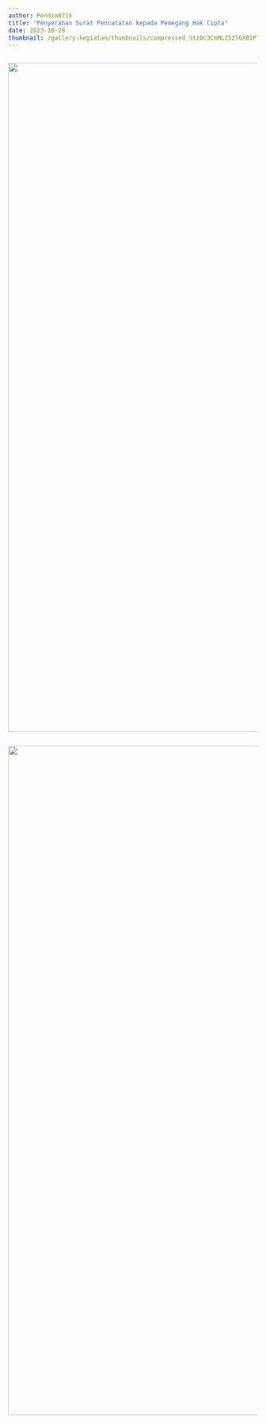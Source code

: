```yaml
---
author: Pendim0715
title: "Penyerahan Surat Pencatatan kepada Pemegang Hak Cipta"
date: 2023-10-28
thumbnail: /gallery-kegiatan/thumbnails/compressed_Stz0c3CmMLZ52lGXBIPl3ll6czGlsxa2KjAmSdjg.png
---
```


<p><img src="/images/8xbXA3a0YECAhWufn3EO.png" alt="" /></p>
<p><img src="/images/6HnGT4tiQHWSopAlD0x6.png" alt="" width="1080" height="1350" /></p>
<p><img src="/images/wCoIQtXhN56S2u4YpcDq.png" alt="" /></p>
<p><img src="/images/XjDUEOdFZMPqBBduyDTv.png" alt="" width="1080" height="1350" /></p>
<p><img src="/images/gMsdrVrHvmtgfli8L4tQ.png" alt="" /></p>
<p><img src="/images/xs564EKjD1ocjDujWTmF.png" alt="" /></p>
<p><img src="/images/NWyuMMU3MmYnrjNfYPYz.png" alt="" /></p>
